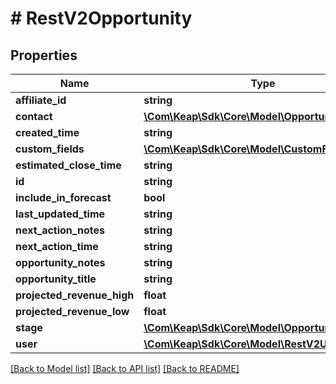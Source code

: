 # # RestV2Opportunity

## Properties

Name | Type | Description | Notes
------------ | ------------- | ------------- | -------------
**affiliate_id** | **string** |  | [optional]
**contact** | [**\Com\Keap\Sdk\Core\Model\OpportunityContact**](OpportunityContact.md) |  |
**created_time** | **string** |  | [optional]
**custom_fields** | [**\Com\Keap\Sdk\Core\Model\CustomField[]**](CustomField.md) |  | [optional]
**estimated_close_time** | **string** |  | [optional]
**id** | **string** |  | [optional]
**include_in_forecast** | **bool** |  | [optional]
**last_updated_time** | **string** |  | [optional]
**next_action_notes** | **string** |  | [optional]
**next_action_time** | **string** |  | [optional]
**opportunity_notes** | **string** |  | [optional]
**opportunity_title** | **string** |  |
**projected_revenue_high** | **float** |  | [optional]
**projected_revenue_low** | **float** |  | [optional]
**stage** | [**\Com\Keap\Sdk\Core\Model\OpportunityStage**](OpportunityStage.md) |  |
**user** | [**\Com\Keap\Sdk\Core\Model\RestV2User**](RestV2User.md) |  | [optional]

[[Back to Model list]](../../README.md#models) [[Back to API list]](../../README.md#endpoints) [[Back to README]](../../README.md)
